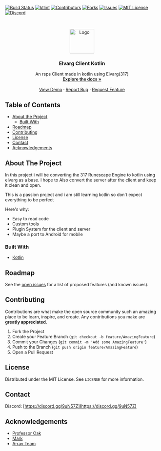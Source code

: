 <!--
*** Thanks for checking out this README Template. If you have a suggestion that would
*** make this better, please fork the repo and create a pull request or simply open
*** an issue with the tag "enhancement".
*** Thanks again! Now go create something AMAZING! :D
-->




[![Build Status](https://img.shields.io/travis/Mark7625/Elvarg_Client_Kotlin?style=for-the-badge)](https://travis-ci.org/github/Mark7625/Elvarg_Client_Kotlin)
[![ktlint](https://img.shields.io/badge/code%20style-%E2%9D%A4-FF4081.svg?style=for-the-badge)](https://ktlint.github.io/)
[![Contributors][contributors-shield]][contributors-url]
[![Forks][forks-shield]][forks-url]
[![Issues][issues-shield]][issues-url]
[![MIT License][license-shield]][license-url]
[![Discord](https://img.shields.io/discord/762499838885494834?style=for-the-badge)](https://discord.gg/YekJnCg)


<!-- PROJECT LOGO -->
<br />
<p align="center">
  <a href="https://github.com/Mark7625/Elvarg_Client_Kotlin">
    <img src="https://i.imgur.com/FMMIQWH.png" alt="Logo" width="80" height="80">
  </a>

  <h3 align="center">Elvarg Client Kotlin</h3>

  <p align="center">
    An rsps Client made in kotlin using Elvarg(317)
    <br />
    <a href="https://github.com/Mark7625/Elvarg_Client_Kotlin"><strong>Explore the docs »</strong></a>
    <br />
    <br />
    <a href="https://github.com/Mark7625/Elvarg_Client_Kotlin">View Demo</a>
    ·
    <a href="https://github.com/Mark7625/Elvarg_Client_Kotlin/issues">Report Bug</a>
    ·
    <a href="https://github.com/Mark7625/Elvarg_Client_Kotlin/issues">Request Feature</a>
  </p>




<!-- TABLE OF CONTENTS -->
## Table of Contents

* [About the Project](#about-the-project)
  * [Built With](#built-with)
* [Roadmap](#roadmap)
* [Contributing](#contributing)
* [License](#license)
* [Contact](#contact)
* [Acknowledgements](#acknowledgements)



<!-- ABOUT THE PROJECT -->
## About The Project

In this project i will be converting the 317 Runescape Engine to kotlin using elvarg as a base. I hope to
Also convert the server after the client and keep it clean and open.

This is a passion project and i am still learning kotlin so don't expect everything to be perfect

Here's why:
* Easy to read code
* Custom tools
* Plugin System for the client and server
* Maybe a port to Android for mobile

### Built With
* [Kotlin](https://kotlinlang.org/)


<!-- ROADMAP -->
## Roadmap

See the [open issues](https://github.com/Mark7625/Elvarg_Client_Kotlin/issues) for a list of proposed features (and known issues).



<!-- CONTRIBUTING -->
## Contributing

Contributions are what make the open source community such an amazing place to be learn, inspire, and create. Any contributions you make are **greatly appreciated**.

1. Fork the Project
2. Create your Feature Branch (`git checkout -b feature/AmazingFeature`)
3. Commit your Changes (`git commit -m 'Add some AmazingFeature'`)
4. Push to the Branch (`git push origin feature/AmazingFeature`)
5. Open a Pull Request



<!-- LICENSE -->
## License

Distributed under the MIT License. See `LICENSE` for more information.



<!-- CONTACT -->
## Contact

Discord: [https://discord.gg/9uN57Z](https://discord.gg/9uN57Z)



<!-- ACKNOWLEDGEMENTS -->
## Acknowledgements
* [Professor Oak](https://www.rune-server.ee/runescape-development/rs2-server/downloads/651062-elvarg-131osrs-base-netty-4-1-8-jaggrab-perfect-combat-extremely-stable-release.html)
* [Mark](https://www.rune-server.ee/members/mark_/) 
* [Arrav Team](https://www.rune-server.ee/runescape-development/rs2-server/downloads/681637-arrav-edgeville-avarrocka-something-special.html) 

<!-- MARKDOWN LINKS & IMAGES -->

[contributors-shield]: https://img.shields.io/github/contributors/Mark7625/Elvarg_Client_Kotlin?style=for-the-badge
[contributors-url]: https://github.com/Mark7625/Elvarg_Client_Kotlin/graphs/contributors
[forks-shield]: https://img.shields.io/github/forks/Mark7625/Elvarg_Client_Kotlin?style=for-the-badge
[forks-url]: https://github.com/Mark7625/Elvarg_Client_Kotlin/network/members
[issues-shield]: https://img.shields.io/github/issues/Mark7625/Elvarg_Client_Kotlin?style=for-the-badge
[issues-url]: https://github.com/issues/Mark7625/Elvarg_Client_Kotlin
[license-shield]: https://img.shields.io/github/license/Mark7625/Elvarg_Client_Kotlin?style=for-the-badge
[license-url]: https://github.com/Mark7625/Elvarg_Client_Kotlin/blob/master/LICENSE.txt
[product-screenshot]: images/screenshot.png
